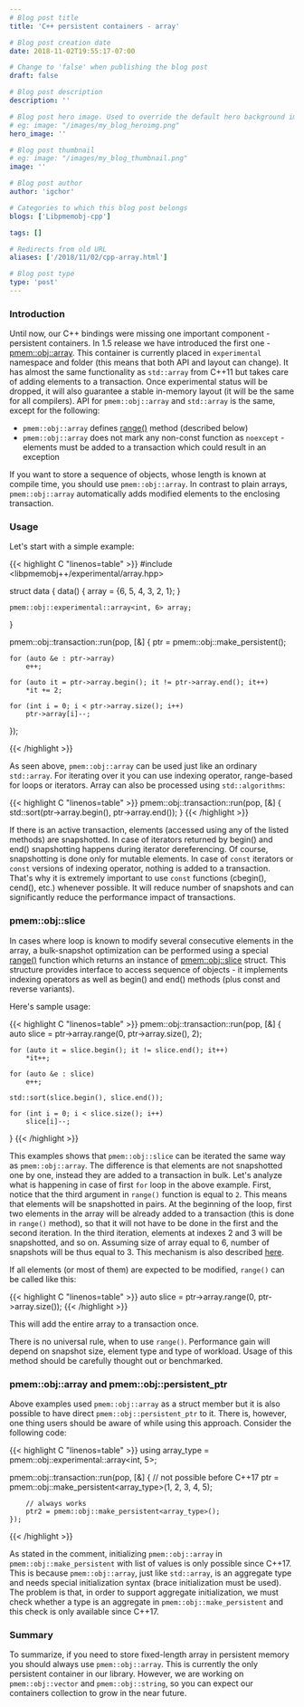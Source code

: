 ```yaml
---
# Blog post title
title: 'C++ persistent containers - array'

# Blog post creation date
date: 2018-11-02T19:55:17-07:00

# Change to 'false' when publishing the blog post
draft: false

# Blog post description
description: ''

# Blog post hero image. Used to override the default hero background image.
# eg: image: "/images/my_blog_heroimg.png"
hero_image: ''

# Blog post thumbnail
# eg: image: "/images/my_blog_thumbnail.png"
image: ''

# Blog post author
author: 'igchor'

# Categories to which this blog post belongs
blogs: ['Libpmemobj-cpp']

tags: []

# Redirects from old URL
aliases: ['/2018/11/02/cpp-array.html']

# Blog post type
type: 'post'
---
```


### Introduction

Until now, our C++ bindings were missing one important component - persistent
containers. In 1.5 release we have introduced the first one - [pmem::obj::array][cpp_array].
This container is currently placed in `experimental` namespace and folder (this means
that both API and layout can change). It has almost the same functionality as `std::array`
from C++11 but takes care of adding elements to a transaction. Once experimental status
will be dropped, it will also guarantee a stable in-memory layout (it will be the same for all compilers).
API for `pmem::obj::array` and `std::array` is the same, except for the following:

- `pmem::obj::array` defines [range()][cpp_array_range] method (described below)
- `pmem::obj::array` does not mark any non-const function as `noexcept` -
  elements must be added to a transaction which could result in an exception

If you want to store a sequence of objects, whose length is known at compile time,
you should use `pmem::obj::array`. In contrast to plain arrays, `pmem::obj::array`
automatically adds modified elements to the enclosing transaction.

### Usage

Let's start with a simple example:

{{< highlight C "linenos=table" >}}
#include <libpmemobj++/experimental/array.hpp>

struct data {
data() {
array = {6, 5, 4, 3, 2, 1};
}

    pmem::obj::experimental::array<int, 6> array;

}

pmem::obj::transaction::run(pop, [&] {
ptr = pmem::obj::make_persistent<data>();

    for (auto &e : ptr->array)
    	e++;

    for (auto it = ptr->array.begin(); it != ptr->array.end(); it++)
    	*it += 2;

    for (int i = 0; i < ptr->array.size(); i++)
    	ptr->array[i]--;

});

{{< /highlight >}}

As seen above, `pmem::obj::array` can be used just like an ordinary `std::array`.
For iterating over it you can use indexing operator, range-based for loops or
iterators. Array can also be processed using `std::algorithms`:

{{< highlight C "linenos=table" >}}
pmem::obj::transaction::run(pop, [&] {
std::sort(ptr->array.begin(), ptr->array.end());
}
{{< /highlight >}}

If there is an active transaction, elements (accessed using any of the listed
methods) are snapshotted. In case of iterators returned by begin() and end()
snapshotting happens during iterator dereferencing. Of course, snapshotting is
done only for mutable elements. In case of `const` iterators or `const`
versions of indexing operator, nothing is added to a transaction. That's why
it is extremely important to use `const` functions (cbegin(), cend(), etc.)
whenever possible. It will reduce number of snapshots and can significantly
reduce the performance impact of transactions.

### pmem::obj::slice

In cases where loop is known to modify several consecutive elements in the array,
a bulk-snapshot optimization can be performed using a special [range()][cpp_array_range]
function which returns an instance of [pmem::obj::slice][cpp_array_slice] struct.
This structure provides interface to access sequence of objects - it implements
indexing operators as well as begin() and end() methods (plus const and reverse
variants).

Here's sample usage:

{{< highlight C "linenos=table" >}}
pmem::obj::transaction::run(pop, [&] {
auto slice = ptr->array.range(0, ptr->array.size(), 2);

    for (auto it = slice.begin(); it != slice.end(); it++)
    	*it++;

    for (auto &e : slice)
    	e++;

    std::sort(slice.begin(), slice.end());

    for (int i = 0; i < slice.size(); i++)
    	slice[i]--;

}
{{< /highlight >}}

This examples shows that `pmem::obj::slice` can be iterated the same way as `pmem::obj::array`.
The difference is that elements are not snapshotted one by one, instead they are
added to a transaction in bulk. Let's analyze what is happening in case of first
`for` loop in the above example. First, notice that the third argument in `range()`
function is equal to `2`. This means that elements will be snapshotted in pairs.
At the beginning of the loop, first two elements in the array will be already
added to a transaction (this is done in `range()` method), so that it will not
have to be done in the first and the second iteration. In the third iteration,
elements at indexes 2 and 3 will be snapshotted, and so on. Assuming size of
array equal to 6, number of snapshots will be thus equal to 3. This mechanism is
also described [here][cpp_array_iterator].

If all elements (or most of them) are expected to be modified, `range()` can be called like this:

{{< highlight C "linenos=table" >}}
auto slice = ptr->array.range(0, ptr->array.size());
{{< /highlight >}}

This will add the entire array to a transaction once.

There is no universal rule, when to use `range()`. Performance gain will depend
on snapshot size, element type and type of workload. Usage of this method should
be carefully thought out or benchmarked.

### pmem::obj::array and pmem::obj::persistent_ptr

Above examples used `pmem::obj::array` as a struct member but it is also possible
to have direct `pmem::obj::persistent_ptr` to it. There is, however, one thing users
should be aware of while using this approach. Consider the following code:

{{< highlight C "linenos=table" >}}
using array_type = pmem::obj::experimental::array<int, 5>;

pmem::obj::transaction::run(pop, [&] {
// not possible before C++17
ptr = pmem::obj::make_persistent<array_type>(1, 2, 3, 4, 5);

    	// always works
    	ptr2 = pmem::obj::make_persistent<array_type>();
    });

{{< /highlight >}}

As stated in the comment, initializing `pmem::obj::array` in `pmem::obj::make_persistent`
with list of values is only possible since C++17. This is because `pmem::obj::array`,
just like `std::array`, is an aggregate type and needs special initialization syntax (brace
initialization must be used). The problem is that, in order to support aggregate initialization,
we must check whether a type is an aggregate in `pmem::obj::make_persistent` and
this check is only available since C++17.

### Summary

To summarize, if you need to store fixed-length array in persistent memory you should
always use `pmem::obj::array`. This is currently the only persistent container
in our library. However, we are working on `pmem::obj::vector` and `pmem::obj::string`,
so you can expect our containers collection to grow in the near future.

[cpp_array]: https://pmem.io/libpmemobj-cpp/master/doxygen/structpmem_1_1obj_1_1experimental_1_1array.html 'pmem::obj::array'
[cpp_array_range]: https://pmem.io/libpmemobj-cpp/master/doxygen/structpmem_1_1obj_1_1experimental_1_1array.html#a113016b4fb574f71dc12f72a90048471 'range() method'
[cpp_array_slice]: https://pmem.io/libpmemobj-cpp/master/doxygen/classpmem_1_1obj_1_1experimental_1_1slice.html 'slice struct'
[cpp_array_iterator]: https://pmem.io/libpmemobj-cpp/master/doxygen/structpmem_1_1obj_1_1experimental_1_1range__snapshotting__iterator.html 'range_snapshotting_iterator'
